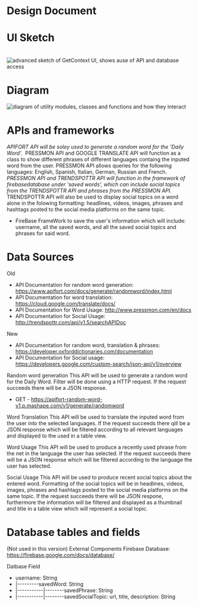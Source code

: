 # Design Document

# ​UI Sketch
​
​![advanced sketch of GetContext UI, shows ause of API and database access](doc/screenshots/UI.png)

# ​Diagram

​![diagram of utility modules, classes and functions and how they interact](doc/screenshots/UML.png)

# ​APIs and frameworks 

​*APIFORT API will be soley used to generate a random word for the 'Daily Word'.
​* PRESSMON API and GOOGLE TRANSLATE API will function as a class to show different phrases of different languages containg the inputed word from the user. PRESSMON API allows queries for the following languages:  English, Spanish, Italian, German, Russian and French.
​*PRESSMON API and TRENDSPOTTR API  will function in the framework of firebasedatabase under 'saved words', which can include social topics from the TRENDSPOTTR API and phrases from the PRESSMON API.
​* TRENDSPOTTR API will also be used to display social topics on a word alone in the folowing formatting:
​headlines, videos, images, phrases and hashtags posted to the social media platforms on the same topic. 
* ​FireBase FrameWork to save the user's information which will include: username, all the saved words, and all the saved social topics and phrases for said word.

# ​​​​Data Sources
Old
* API Documentation for random word generation:  https://www.apifort.com/docs/generate/randomword/index.html
* API Documentation for word translation: https://cloud.google.com/translate/docs/
* API Documentation for Word Usage:  http://www.pressmon.com/en/docs
* API Documentation for Social Usage: http://trendspottr.com/api/v1.5/searchAPIDoc

New
* API Documentation for random word, translation & phrases: https://developer.oxforddictionaries.com/documentation
* API Documentation for Social usage: https://developers.google.com/custom-search/json-api/v1/overview

​Random word generation
​This API will be used to generate a random word for the Daily Word. Filter will be done using a HTTP request. If the request succeeds there will be a JSON response.
* GET - https://apifort-random-word-v1.p.mashape.com/v1/generate/randomword

​Word Translation
​This API will be used to translate the inputed word from the user into the selected languages. If the request succeeds there qill be a JSON response which will be filtered according to all relevant languages and displayed to the used in a table view.

​Word Usage
​This API will be used to produce a recently used phrase from the net in the language the user has selected. 
​If the request succeeds there will be a JSON response which will be filtered according to the language the user has selected. 

​Social Usage
​This API will be used to produce recent social topics about the entered word. Formatting of the social topics will be in headlines, videos, images, phrases and hashtags posted to the social media platforms on the same topic. If the request succeeds there will be JSON respone, furthermore the information will be filtered and displayed as a thumbnail and title in a table view which will represent a social topic. 

# Database tables and fields 

(Not used in this version)
​External Components
​Firebase Database: https://firebase.google.com/docs/database/

​Datbase Field
* username: String 
* |---------savedWord: String
* |-----------|--------savedPhrase: String
* |-----------|--------savedSocialTopic: url, title, description: String
